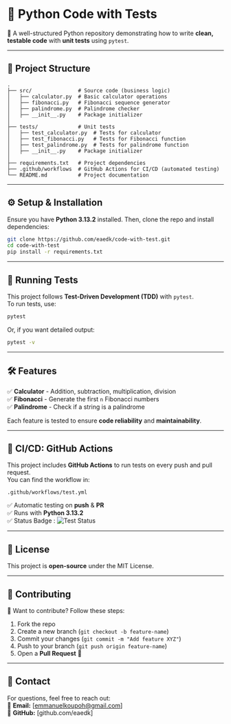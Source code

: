 # **📌 Python Code with Tests**
🚀 A well-structured Python repository demonstrating how to write **clean, testable code** with **unit tests** using `pytest`.

---

## **📁 Project Structure**
```
.
├── src/               # Source code (business logic)
│   ├── calculator.py  # Basic calculator operations
│   ├── fibonacci.py   # Fibonacci sequence generator
│   ├── palindrome.py  # Palindrome checker
│   ├── __init__.py    # Package initializer
│
├── tests/             # Unit tests
│   ├── test_calculator.py  # Tests for calculator
│   ├── test_fibonacci.py   # Tests for Fibonacci function
│   ├── test_palindrome.py  # Tests for palindrome function
│   ├── __init__.py    # Package initializer
│
├── requirements.txt   # Project dependencies
├── .github/workflows  # GitHub Actions for CI/CD (automated testing)
└── README.md          # Project documentation
```

<!-- │
├── draft/             # Configuration & testing utilities
│   ├── conftest.py    # Pytest configuration
│   ├── pytest.ini     # Pytest settings
│ -->
---

## **⚙️ Setup & Installation**
Ensure you have **Python 3.13.2** installed. Then, clone the repo and install dependencies:
```bash
git clone https://github.com/eaedk/code-with-test.git
cd code-with-test
pip install -r requirements.txt
```

---

## **🧪 Running Tests**
This project follows **Test-Driven Development (TDD)** with `pytest`.  
To run tests, use:
```bash
pytest
```
Or, if you want detailed output:
```bash
pytest -v
```

---

## **🛠 Features**
✅ **Calculator** - Addition, subtraction, multiplication, division  
✅ **Fibonacci** - Generate the first `n` Fibonacci numbers  
✅ **Palindrome** - Check if a string is a palindrome  

Each feature is tested to ensure **code reliability** and **maintainability**.

---

## **📌 CI/CD: GitHub Actions**
This project includes **GitHub Actions** to run tests on every push and pull request.  
You can find the workflow in:
```
.github/workflows/test.yml
```
✅ Automatic testing on **push** & **PR**  
✅ Runs with **Python 3.13.2**  
✅ Status Badge : ![Test Status](https://github.com/eaedk/code-with-test/actions/workflows/test.yml/badge.svg)

---

## **📜 License**
This project is **open-source** under the MIT License.

---

## **🤝 Contributing**
🚀 Want to contribute? Follow these steps:  
1. Fork the repo  
2. Create a new branch (`git checkout -b feature-name`)  
3. Commit your changes (`git commit -m "Add feature XYZ"`)  
4. Push to your branch (`git push origin feature-name`)  
5. Open a **Pull Request** 🎉  

---

## **📩 Contact**
For questions, feel free to reach out:  
📧 **Email:** [emmanuelkoupoh@gmail.com]  
🐙 **GitHub:** [github.com/eaedk]  